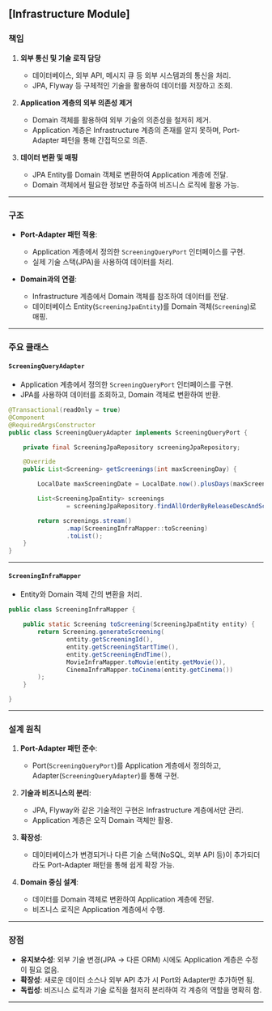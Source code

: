 ## [Infrastructure Module]

### 책임

1. **외부 통신 및 기술 로직 담당**
    - 데이터베이스, 외부 API, 메시지 큐 등 외부 시스템과의 통신을 처리.
    - JPA, Flyway 등 구체적인 기술을 활용하여 데이터를 저장하고 조회.

2. **Application 계층의 외부 의존성 제거**
    - Domain 객체를 활용하여 외부 기술의 의존성을 철저히 제거.
    - Application 계층은 Infrastructure 계층의 존재를 알지 못하며, Port-Adapter 패턴을 통해 간접적으로 의존.

3. **데이터 변환 및 매핑**
    - JPA Entity를 Domain 객체로 변환하여 Application 계층에 전달.
    - Domain 객체에서 필요한 정보만 추출하여 비즈니스 로직에 활용 가능.

---

### 구조

- **Port-Adapter 패턴 적용**:
    - Application 계층에서 정의한 `ScreeningQueryPort` 인터페이스를 구현.
    - 실제 기술 스택(JPA)을 사용하여 데이터를 처리.

- **Domain과의 연결**:
    - Infrastructure 계층에서 Domain 객체를 참조하여 데이터를 전달.
    - 데이터베이스 Entity(`ScreeningJpaEntity`)를 Domain 객체(`Screening`)로 매핑.

---

### 주요 클래스

#### **`ScreeningQueryAdapter`**
- Application 계층에서 정의한 `ScreeningQueryPort` 인터페이스를 구현.
- JPA를 사용하여 데이터를 조회하고, Domain 객체로 변환하여 반환.

```java
@Transactional(readOnly = true)
@Component
@RequiredArgsConstructor
public class ScreeningQueryAdapter implements ScreeningQueryPort {

    private final ScreeningJpaRepository screeningJpaRepository;

    @Override
    public List<Screening> getScreenings(int maxScreeningDay) {

        LocalDate maxScreeningDate = LocalDate.now().plusDays(maxScreeningDay);

        List<ScreeningJpaEntity> screenings
                = screeningJpaRepository.findAllOrderByReleaseDescAndScreenStartTimeAsc(maxScreeningDate);

        return screenings.stream()
                .map(ScreeningInfraMapper::toScreening)
                .toList();
    }
}
```

---

#### **`ScreeningInfraMapper`**
- Entity와 Domain 객체 간의 변환을 처리.

```java
public class ScreeningInfraMapper {

    public static Screening toScreening(ScreeningJpaEntity entity) {
        return Screening.generateScreening(
                entity.getScreeningId(),
                entity.getScreeningStartTime(),
                entity.getScreeningEndTime(),
                MovieInfraMapper.toMovie(entity.getMovie()),
                CinemaInfraMapper.toCinema(entity.getCinema())
        );
    }

}
```

---

### 설계 원칙

1. **Port-Adapter 패턴 준수**:
    - Port(`ScreeningQueryPort`)를 Application 계층에서 정의하고, Adapter(`ScreeningQueryAdapter`)를 통해 구현.

2. **기술과 비즈니스의 분리**:
    - JPA, Flyway와 같은 기술적인 구현은 Infrastructure 계층에서만 관리.
    - Application 계층은 오직 Domain 객체만 활용.

3. **확장성**:
    - 데이터베이스가 변경되거나 다른 기술 스택(NoSQL, 외부 API 등)이 추가되더라도 Port-Adapter 패턴을 통해 쉽게 확장 가능.

4. **Domain 중심 설계**:
    - 데이터를 Domain 객체로 변환하여 Application 계층에 전달.
    - 비즈니스 로직은 Application 계층에서 수행.

---

### 장점
- **유지보수성**: 외부 기술 변경(JPA -> 다른 ORM) 시에도 Application 계층은 수정이 필요 없음.
- **확장성**: 새로운 데이터 소스나 외부 API 추가 시 Port와 Adapter만 추가하면 됨.
- **독립성**: 비즈니스 로직과 기술 로직을 철저히 분리하여 각 계층의 역할을 명확히 함.

---
